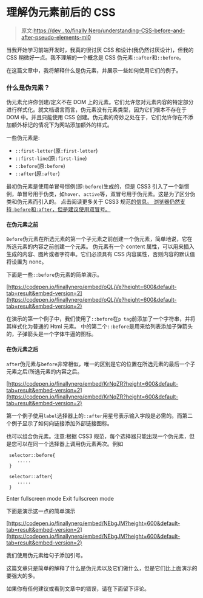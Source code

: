 # 理解伪元素前后的 CSS

> 原文:[https://dev . to/finally Nero/understanding-CSS-before-and-after-pseudo-elements-ml0](https://dev.to/finallynero/understanding-css-before-and-after-pseudo-elements-ml0)

当我开始学习前端开发时，我真的很讨厌 CSS 和设计(我仍然讨厌设计)，但我的 CSS 稍微好一点。我不理解的一个概念是 CSS 伪元素`::after`和`::before`。

在这篇文章中，我将解释什么是伪元素，并展示一些如何使用它们的例子。

### 什么是伪元素？

伪元素允许你创建/定义不在 DOM 上的元素。它们允许您对元素内容的特定部分进行样式化。就文档语言而言，伪元素没有元素类型，因为它们根本不存在于 DOM 中。并且只能使用 CSS 创建。伪元素的奇妙之处在于，它们允许你在不添加额外标记的情况下为网站添加额外的样式。

一些伪元素是:

*   `::first-letter`(原`:first-letter`)
*   `::first-line`(原`:first-line`)
*   `::before`(原`:before`)
*   `::after`(原`:after`)

最初伪元素是使用单冒号惯例(即`:before`)生成的，但是 CSS3 引入了一个新惯例，单冒号用于伪类，如`hover`、`active`等，双冒号用于伪元素。这是为了区分伪类和伪元素而引入的。
点击阅读更多关于 CSS3 规范[的信息。
浏览器仍然支持`:before`和`:after`，但是建议使用双冒号。](https://www.w3.org/TR/selectors-3/)

#### 在伪元素之前

`Before`伪元素在所选元素的第一个子元素之前创建一个伪元素，简单地说，它在所选元素的内容之前创建一个元素。
伪元素有一个 content 属性，可以用来插入生成的内容、图片或者字符串。它们必须具有 CSS 内容属性，否则内容的默认值将设置为 none。

下面是一些`::before`伪元素的简单演示。

[https://codepen.io/finallynero/embed/oQLjVe?height=600&default-tab=result&embed-version=2](https://codepen.io/finallynero/embed/oQLjVe?height=600&default-tab=result&embed-version=2)

在演示的第一个例子中，我们使用了`::before`在`p tag`前添加了一个字符串，并将其样式化为普通的 Html 元素。
中的第二个`::before`是用来给列表添加子弹箭头的，子弹箭头是一个字体牛逼的图标。

#### 在伪元素之后

`after`伪元素与`before`非常相似，唯一的区别是它的位置在所选元素的最后一个子元素之后/所选元素的内容之后。

[https://codepen.io/finallynero/embed/KrNqZR?height=600&default-tab=result&embed-version=2](https://codepen.io/finallynero/embed/KrNqZR?height=600&default-tab=result&embed-version=2)

第一个例子使用`label`选择器上的`::after`用星号表示输入字段是必需的。而第二个例子显示了如何向链接添加外部链接图标。

也可以组合伪元素。注意:根据 CSS3 规范，每个选择器只能出现一个伪元素，但是您可以在同一个选择器上调用伪元素两次。例如

```
 selector::before{
    .....   
 }

 selector::after{
    .....   
 } 
```

Enter fullscreen mode Exit fullscreen mode

下面是演示这一点的简单演示

[https://codepen.io/finallynero/embed/NEbgJM?height=600&default-tab=result&embed-version=2](https://codepen.io/finallynero/embed/NEbgJM?height=600&default-tab=result&embed-version=2)

我们使用伪元素给句子添加引号。

这篇文章只是简单的解释了什么是伪元素以及它们做什么，但是它们比上面演示的要强大的多。

如果你有任何建议或看到文章中的错误，请在下面留下评论。